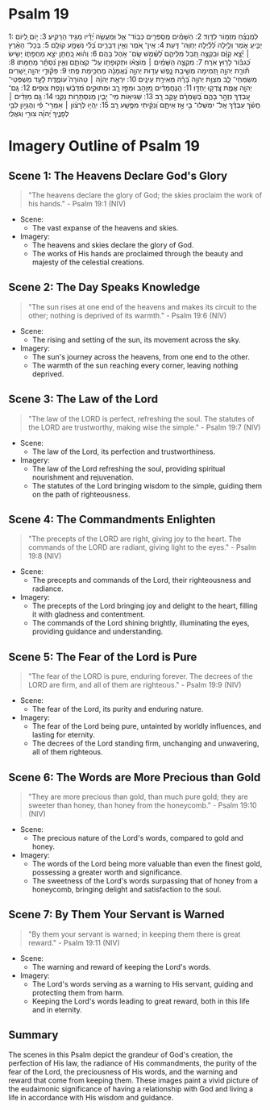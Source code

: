 # Psalm 19
1: לַמְנַצֵּ֗חַ מִזְמ֥וֹר לְדָוִֽד׃
2: הַשָּׁמַ֗יִם מְֽסַפְּרִ֥ים כְּבֽוֹד־ אֵ֑ל וּֽמַעֲשֵׂ֥ה יָ֝דָ֗יו מַגִּ֥יד הָרָקִֽיעַ׃
3: י֣וֹם לְ֭יוֹם יַבִּ֣יעַֽ אֹ֑מֶר וְלַ֥יְלָה לְּ֝לַ֗יְלָה יְחַוֶּה־ דָּֽעַת׃
4: אֵֽין־ אֹ֭מֶר וְאֵ֣ין דְּבָרִ֑ים בְּ֝לִ֗י נִשְׁמָ֥ע קוֹלָֽם׃
5: בְּכָל־ הָאָ֨רֶץ ׀ יָ֘צָ֤א קַוָּ֗ם וּבִקְצֵ֣ה תֵ֭בֵל מִלֵּיהֶ֑ם לַ֝שֶּׁ֗מֶשׁ שָֽׂם־ אֹ֥הֶל בָּהֶֽם׃
6: וְה֗וּא כְּ֭חָתָן יֹצֵ֣א מֵחֻפָּת֑וֹ יָשִׂ֥ישׂ כְּ֝גִבּ֗וֹר לָר֥וּץ אֹֽרַח׃
7: מִקְצֵ֤ה הַשָּׁמַ֨יִם ׀ מֽוֹצָא֗וֹ וּתְקוּפָת֥וֹ עַל־ קְצוֹתָ֑ם וְאֵ֥ין נִ֝סְתָּ֗ר מֵֽחַמָּתוֹ׃
8: תּ֘וֹרַ֤ת יְהוָ֣ה תְּ֭מִימָה מְשִׁ֣יבַת נָ֑פֶשׁ עֵד֥וּת יְהוָ֥ה נֶ֝אֱמָנָ֗ה מַחְכִּ֥ימַת פֶּֽתִי׃
9: פִּקּ֘וּדֵ֤י יְהוָ֣ה יְ֭שָׁרִים מְשַׂמְּחֵי־ לֵ֑ב מִצְוַ֥ת יְהוָ֥ה בָּ֝רָ֗ה מְאִירַ֥ת עֵינָֽיִם׃
10: יִרְאַ֤ת יְהוָ֨ה ׀ טְהוֹרָה֮ עוֹמֶ֪דֶת לָ֫עַ֥ד מִֽשְׁפְּטֵי־ יְהוָ֥ה אֱמֶ֑ת צָֽדְק֥וּ יַחְדָּֽו׃
11: הַֽנֶּחֱמָדִ֗ים מִ֭זָּהָב וּמִפַּ֣ז רָ֑ב וּמְתוּקִ֥ים מִ֝דְּבַ֗שׁ וְנֹ֣פֶת צוּפִֽים׃
12: גַּֽם־ עַ֭בְדְּךָ נִזְהָ֣ר בָּהֶ֑ם בְּ֝שָׁמְרָ֗ם עֵ֣קֶב רָֽב׃
13: שְׁגִיא֥וֹת מִֽי־ יָבִ֑ין מִֽנִּסְתָּר֥וֹת נַקֵּֽנִי׃
14: גַּ֤ם מִזֵּדִ֨ים ׀ חֲשֹׂ֬ךְ עַבְדֶּ֗ךָ אַֽל־ יִמְשְׁלוּ־ בִ֣י אָ֣ז אֵיתָ֑ם וְ֝נִקֵּ֗יתִי מִפֶּ֥שַֽׁע רָֽב׃
15: יִֽהְי֥וּ לְרָצ֨וֹן ׀ אִמְרֵי־ פִ֡י וְהֶגְי֣וֹן לִבִּ֣י לְפָנֶ֑יךָ יְ֝הוָ֗ה צוּרִ֥י וְגֹאֲלִֽי׃

# Imagery Outline of Psalm 19

## Scene 1: The Heavens Declare God's Glory

> "The heavens declare the glory of God;
   the skies proclaim the work of his hands." - Psalm 19:1 (NIV)

- Scene:
  - The vast expanse of the heavens and skies.
- Imagery:
  - The heavens and skies declare the glory of God.
  - The works of His hands are proclaimed through the beauty and majesty of the celestial creations.

## Scene 2: The Day Speaks Knowledge

> "The sun rises at one end of the heavens
   and makes its circuit to the other;
   nothing is deprived of its warmth." - Psalm 19:6 (NIV)

- Scene:
  - The rising and setting of the sun, its movement across the sky.
- Imagery:
  - The sun's journey across the heavens, from one end to the other.
  - The warmth of the sun reaching every corner, leaving nothing deprived.

## Scene 3: The Law of the Lord

> "The law of the LORD is perfect,
   refreshing the soul.
 The statutes of the LORD are trustworthy,
   making wise the simple." - Psalm 19:7 (NIV)

- Scene:
  - The law of the Lord, its perfection and trustworthiness.
- Imagery:
  - The law of the Lord refreshing the soul, providing spiritual nourishment and rejuvenation.
  - The statutes of the Lord bringing wisdom to the simple, guiding them on the path of righteousness.

## Scene 4: The Commandments Enlighten

> "The precepts of the LORD are right,
   giving joy to the heart.
 The commands of the LORD are radiant,
   giving light to the eyes." - Psalm 19:8 (NIV)

- Scene:
  - The precepts and commands of the Lord, their righteousness and radiance.
- Imagery:
  - The precepts of the Lord bringing joy and delight to the heart, filling it with gladness and contentment.
  - The commands of the Lord shining brightly, illuminating the eyes, providing guidance and understanding.

## Scene 5: The Fear of the Lord is Pure

> "The fear of the LORD is pure,
   enduring forever.
 The decrees of the LORD are firm,
   and all of them are righteous." - Psalm 19:9 (NIV)

- Scene:
  - The fear of the Lord, its purity and enduring nature.
- Imagery:
  - The fear of the Lord being pure, untainted by worldly influences, and lasting for eternity.
  - The decrees of the Lord standing firm, unchanging and unwavering, all of them righteous.

## Scene 6: The Words are More Precious than Gold

> "They are more precious than gold,
   than much pure gold;
 they are sweeter than honey,
   than honey from the honeycomb." - Psalm 19:10 (NIV)

- Scene:
  - The precious nature of the Lord's words, compared to gold and honey.
- Imagery:
  - The words of the Lord being more valuable than even the finest gold, possessing a greater worth and significance.
  - The sweetness of the Lord's words surpassing that of honey from a honeycomb, bringing delight and satisfaction to the soul.

## Scene 7: By Them Your Servant is Warned

> "By them your servant is warned;
   in keeping them there is great reward." - Psalm 19:11 (NIV)

- Scene:
  - The warning and reward of keeping the Lord's words.
- Imagery:
  - The Lord's words serving as a warning to His servant, guiding and protecting them from harm.
  - Keeping the Lord's words leading to great reward, both in this life and in eternity.

## Summary

The scenes in this Psalm depict the grandeur of God's creation, the perfection of His law, the radiance of His commandments, the purity of the fear of the Lord, the preciousness of His words, and the warning and reward that come from keeping them. These images paint a vivid picture of the eudaimonic significance of having a relationship with God and living a life in accordance with His wisdom and guidance.